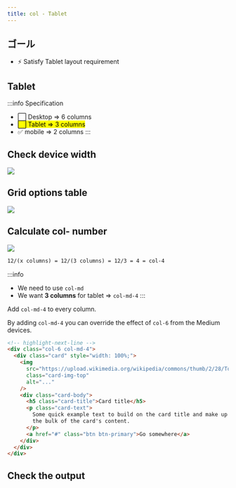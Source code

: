 ```yaml
---
title: col - Tablet
---
```


## ゴール
- ⚡ Satisfy Tablet layout requirement

## Tablet
:::info Specification
- ⬜ Desktop => 6 columns
- <mark>⬜ Tablet => 3 columns</mark>
- ✅ mobile => 2 columns
:::

## Check device width
![](../../img/2020-05-21-14-16-34.png)

## Grid options table
![](https://coderhackers-1304676641.cos.ap-tokyo.myqcloud.com/docs/img/2020-05-09-05-15-12.png)


## Calculate col- number

![](../../img/2020-05-21-11-01-06.png)
```txt title="Formula to determine col- number"
12/(x columns) = 12/(3 columns) = 12/3 = 4 = col-4
```

:::info
- We need to use `col-md`
- We want **3 columns** for tablet => `col-md-4`
:::


Add `col-md-4` to every column.

By adding `col-md-4` you can override the effect of `col-6` from the Medium devices.
```html
<!-- highlight-next-line -->
<div class="col-6 col-md-4">
  <div class="card" style="width: 100%;">
    <img
      src="https://upload.wikimedia.org/wikipedia/commons/thumb/2/28/Tortoiseshell_she-cat.JPG/640px-Tortoiseshell_she-cat.JPG"
      class="card-img-top"
      alt="..."
    />
    <div class="card-body">
      <h5 class="card-title">Card title</h5>
      <p class="card-text">
        Some quick example text to build on the card title and make up
        the bulk of the card's content.
      </p>
      <a href="#" class="btn btn-primary">Go somewhere</a>
    </div>
  </div>
</div>
```

## Check the output